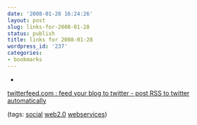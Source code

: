```yaml
---
date: '2008-01-28 16:24:26'
layout: post
slug: links-for-2008-01-28
status: publish
title: links for 2008-01-28
wordpress_id: '237'
categories:
- bookmarks
---
```



	
  *
		

[twitterfeed.com : feed your blog to twitter - post RSS to twitter automatically](http://twitterfeed.com/)


		

(tags: [social](http://del.icio.us/eob/social) [web2.0](http://del.icio.us/eob/web2.0) [webservices](http://del.icio.us/eob/webservices))


	




